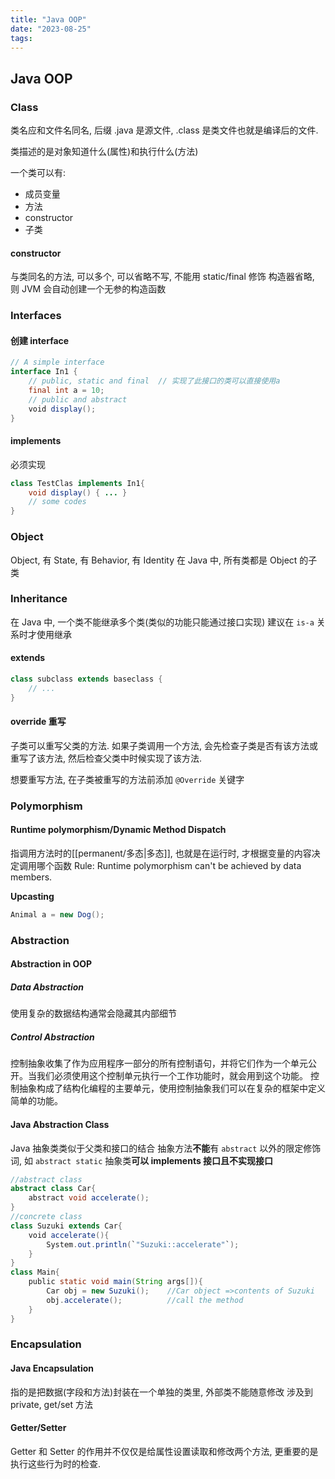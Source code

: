 ```yaml
---
title: "Java OOP"
date: "2023-08-25"
tags:
---
```


## Java OOP

### Class
类名应和文件名同名, 后缀 .java 是源文件, .class 是类文件也就是编译后的文件.

类描述的是对象知道什么(属性)和执行什么(方法)

一个类可以有:
- 成员变量
- 方法
- constructor
- 子类

#### constructor
与类同名的方法, 可以多个, 可以省略不写, 不能用 static/final 修饰
构造器省略, 则 JVM 会自动创建一个无参的构造函数

### Interfaces

#### 创建 interface
```java
// A simple interface
interface In1 {
    // public, static and final  // 实现了此接口的类可以直接使用a
	final int a = 10;
    // public and abstract
    void display();
}
```

#### implements
必须实现
```java
class TestClas implements In1{
	void display() { ... }
	// some codes
}
```

### Object
Object, 有 State, 有 Behavior, 有 Identity
在 Java 中, 所有类都是 Object 的子类

### Inheritance
在 Java 中, 一个类不能继承多个类(类似的功能只能通过接口实现)
建议在 `is-a` 关系时才使用继承

#### extends
```java
class subclass extends baseclass {
	// ...
}
```

#### override 重写
子类可以重写父类的方法.
如果子类调用一个方法, 会先检查子类是否有该方法或重写了该方法, 然后检查父类中时候实现了该方法.

想要重写方法, 在子类被重写的方法前添加 `@Override` 关键字

### Polymorphism

#### Runtime polymorphism/Dynamic Method Dispatch
指调用方法时的[[permanent/多态|多态]], 也就是在运行时, 才根据变量的内容决定调用哪个函数
Rule: Runtime polymorphism can't be achieved by data members.

**Upcasting**
```java
Animal a = new Dog();
```

### Abstraction

#### Abstraction in OOP

##### Data Abstraction
使用复杂的数据结构通常会隐藏其内部细节

##### Control Abstraction
控制抽象收集了作为应用程序一部分的所有控制语句，并将它们作为一个单元公开。当我们必须使用这个控制单元执行一个工作功能时，就会用到这个功能。 控制抽象构成了结构化编程的主要单元，使用控制抽象我们可以在复杂的框架中定义简单的功能。

#### Java Abstraction Class
Java 抽象类类似于父类和接口的结合
抽象方法**不能**有 `abstract` 以外的限定修饰词, 如 `abstract static`
抽象类**可以 implements 接口且不实现接口**

```Java
//abstract class
abstract class Car{ 
    abstract void accelerate(); 
} 
//concrete class
class Suzuki extends Car{ 
    void accelerate(){
        System.out.println(`"Suzuki::accelerate"`);
    }
}
class Main{
    public static void main(String args[]){ 
        Car obj = new Suzuki();    //Car object =>contents of Suzuki
        obj.accelerate();          //call the method 
    }  
}
```

### Encapsulation

#### Java Encapsulation
指的是把数据(字段和方法)封装在一个单独的类里, 外部类不能随意修改
涉及到 private, get/set 方法

#### Getter/Setter
Getter 和 Setter 的作用并不仅仅是给属性设置读取和修改两个方法, 更重要的是执行这些行为时的检查.